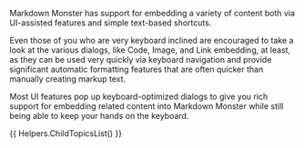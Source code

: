 Markdown Monster has support for embedding a variety of content both via UI-assisted features and simple text-based shortcuts. 

Even those of you who are very keyboard inclined are encouraged to take a look at the various dialogs, like Code, Image, and Link embedding, at least, as they can be used very quickly via keyboard navigation and provide significant automatic formatting features that are often quicker than manually creating markup text.

Most UI features pop up keyboard-optimized dialogs to give you rich support for embedding related content into Markdown Monster while still being able to keep your hands on the keyboard.

{{ Helpers.ChildTopicsList() }}